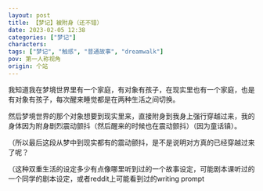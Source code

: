 ```yaml
---
layout: post
title: 【梦记】被附身（还不错）
date: 2023-02-05 12:38
categories: ["梦记"]
characters: 
tags: ["梦记", "触感", "普通故事", "dreamwalk"]
pov: 第一人称视角
origin: 个站
---
```


我知道我在梦境世界里有一个家庭，有对象有孩子，在现实里也有一个家庭，也是有对象有孩子，每次醒来睡觉都是在两种生活之间切换。

然后梦境世界的那个对象想要到现实里来，直接附身到我身上强行穿越过来，我的身体因为附身剧烈震动颤抖（然后醒来的时候也在震动颤抖）（因为童话镇）。

（所以最后这段从梦中到现实都有的震动颤抖，是不是说明对方真的已经穿越过来了呢？

（这种双重生活的设定多少有点像哪里听到过的一个故事设定，可能剧本课听过的一个同学的剧本设定，或者reddit上可能看到过的writing prompt
